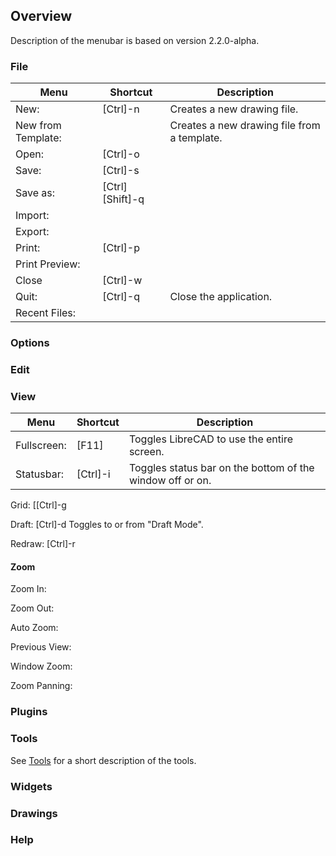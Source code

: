## Overview ##
Description of the menubar is based on version 2.2.0-alpha.

### File ###

|Menu |Shortcut |Description |
|----|----|----|
|New: | [Ctrl]-n |Creates a new drawing file. |
|New from Template: | |Creates a new drawing file from a template. |
|Open: | [Ctrl]-o | |
|Save: | [Ctrl]-s | |
|Save as: | [Ctrl][Shift]-q | |
|Import: | | |
|Export: | | |
|Print: | [Ctrl]-p | |
|Print Preview: | | |
|Close | [Ctrl]-w | |
|Quit: | [Ctrl]-q |Close the application. |
|Recent Files: | | |

### Options ###

### Edit ###

### View ###

|Menu |Shortcut |Description |
|----|----|----|
|Fullscreen: | [F11] | Toggles LibreCAD to use the entire screen. |
|Statusbar: | [Ctrl]-i | Toggles status bar on the bottom of the window off or on.|

Grid: [[Ctrl]-g

Draft:  [Ctrl]-d Toggles to or from "Draft Mode".

Redraw: [Ctrl]-r

#### Zoom ####

Zoom In: 

Zoom Out: 

Auto Zoom: 

Previous View: 

Window Zoom:

Zoom Panning: 

### Plugins ###

### Tools ###
See [Tools](./refTools.md) for a short description of the tools.

### Widgets ###

### Drawings ###

### Help ###
